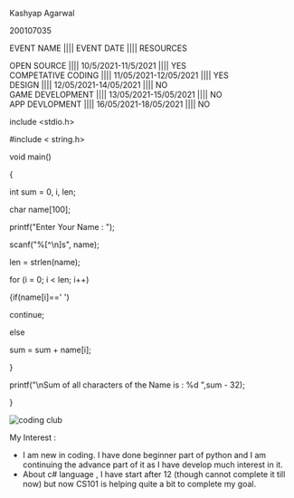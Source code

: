 Kashyap Agarwal

200107035



  EVENT NAME  ||||        	EVENT DATE ||||           	RESOURCES
  
  
  OPEN SOURCE ||||       	10/5/2021-11/5/2021 ||||  	YES      
  COMPETATIVE CODING ||||	11/05/2021-12/05/2021 ||||	YES      
  DESIGN ||||            	12/05/2021-14/05/2021 ||||	NO       
  GAME DEVELOPMENT ||||  	13/05/2021-15/05/2021 ||||	NO       
  APP DEVLOPMENT ||||    	16/05/2021-18/05/2021 ||||	NO       

include <stdio.h>

#include < string.h>

void main()

{

int sum = 0, i, len;

char name[100];

printf("Enter Your Name : "); 

scanf("%[^\n]s", name);

len = strlen(name);

for (i = 0; i < len; i++)

{if(name[i]==' ')

continue;

 else

 sum = sum + name[i];

}

printf("\nSum of all characters of the Name is : %d ",sum - 32);

}

![coding club](https://github.com/codingiitg/open_source_submission/blob/main/coding-club%20logo.png)



My Interest :

- I am new in coding. I have done beginner part of python and I am continuing   the advance part of it as I have develop much interest in it.
- About c# language , I have start after 12 (though cannot complete it till now) but now CS101 is helping quite a bit to complete my goal.

